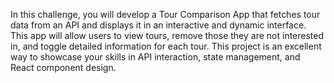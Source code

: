In this challenge, you will develop a Tour Comparison App that fetches tour data from an API and displays it in an interactive and dynamic interface. This app will allow users to view tours, remove those they are not interested in, and toggle detailed information for each tour. This project is an excellent way to showcase your skills in API interaction, state management, and React component design.
